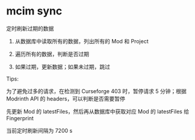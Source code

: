 # mcim sync

定时刷新过期的数据

1. 从数据库中读取所有的数据，列出所有的 Mod 和 Project

2. 遍历所有的数据，判断是否过期

3. 如果过期，更新数据；如果未过期，跳过

Tips:

为了避免过多的请求，在检测到 Curseforge 403 时，暂停请求 5 分钟；根据 Modrinth API 的 headers，可以判断是否需要暂停

先更新 Mod 的 latestFiles，然后再从数据库中获取对应 Mod 的 latestFiles 给 Fingerprint

当前定时刷新间隔为 7200 s